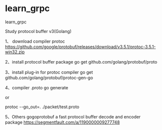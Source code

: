 # learn_grpc
learn_grpc

Study protocol buffer v3(Golang)

1、 download compiler protoc
https://github.com/google/protobuf/releases/download/v3.5.1/protoc-3.5.1-win32.zip

2、install protocol buffer package
go get github.com/golang/protobuf/proto

3、install plug-in for protoc compiler
go get github.com/golang/protobuf/protoc-gen-go

4、compiler .proto
go generate

or 

protoc --go_out=. ./packet/test.proto

5、Others gogoprotobuf a fast protocol buffer decode and encoder package 
https://segmentfault.com/a/1190000009277748


